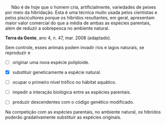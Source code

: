 

     Não é de hoje que o homem cria, artificialmente, variedades de peixes por meio da hibridação. Esta é uma técnica muito usada pelos cientistas e pelos piscicultores porque os híbridos resultantes, em geral, apresentam maior valor comercial do que a média de ambas as espécies parentais, além de reduzir a sobrepesca no ambiente natural.

**Terra da Gente**, ano 4, n. 47, mar. 2008 (adaptado).

Sem controle, esses animais podem invadir rios e lagos naturais, se reproduzir e



- [ ] originar uma nova espécie poliploide.
- [x] substituir geneticamente a espécie natural.
- [ ] ocupar o primeiro nível trófico no hábitat aquático.
- [ ] impedir a interação biológica entre as espécies parentais.
- [ ] produzir descendentes com o código genético modificado.


Na competição com as espécies parentais, no ambiente natural, os híbridos poderão gradativamente substituir as espécies originais.

        